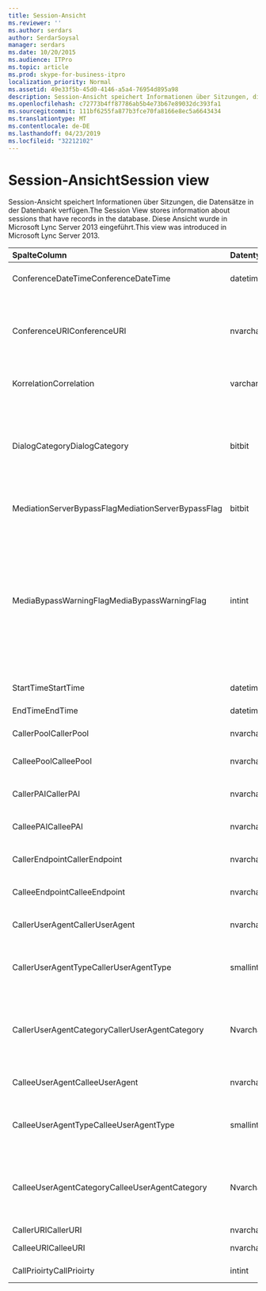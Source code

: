 ```yaml
---
title: Session-Ansicht
ms.reviewer: ''
ms.author: serdars
author: SerdarSoysal
manager: serdars
ms.date: 10/20/2015
ms.audience: ITPro
ms.topic: article
ms.prod: skype-for-business-itpro
localization_priority: Normal
ms.assetid: 49e33f5b-45d0-4146-a5a4-76954d895a98
description: Session-Ansicht speichert Informationen über Sitzungen, die Datensätze in der Datenbank verfügen. Diese Ansicht wurde in Microsoft Lync Server 2013 eingeführt.
ms.openlocfilehash: c72773b4ff87786ab5b4e73b67e89032dc393fa1
ms.sourcegitcommit: 111bf6255fa877b3fce70fa8166e8ec5a6643434
ms.translationtype: MT
ms.contentlocale: de-DE
ms.lasthandoff: 04/23/2019
ms.locfileid: "32212102"
---
```

# <a name="session-view"></a><span data-ttu-id="d6483-104">Session-Ansicht</span><span class="sxs-lookup"><span data-stu-id="d6483-104">Session view</span></span>
 
<span data-ttu-id="d6483-105">Session-Ansicht speichert Informationen über Sitzungen, die Datensätze in der Datenbank verfügen.</span><span class="sxs-lookup"><span data-stu-id="d6483-105">The Session View stores information about sessions that have records in the database.</span></span> <span data-ttu-id="d6483-106">Diese Ansicht wurde in Microsoft Lync Server 2013 eingeführt.</span><span class="sxs-lookup"><span data-stu-id="d6483-106">This view was introduced in Microsoft Lync Server 2013.</span></span>
  
|<span data-ttu-id="d6483-107">**Spalte**</span><span class="sxs-lookup"><span data-stu-id="d6483-107">**Column**</span></span>|<span data-ttu-id="d6483-108">**Datentyp**</span><span class="sxs-lookup"><span data-stu-id="d6483-108">**Data Type**</span></span>|<span data-ttu-id="d6483-109">**Details**</span><span class="sxs-lookup"><span data-stu-id="d6483-109">**Details**</span></span>|
|:-----|:-----|:-----|
|<span data-ttu-id="d6483-110">ConferenceDateTime</span><span class="sxs-lookup"><span data-stu-id="d6483-110">ConferenceDateTime</span></span>  <br/> |<span data-ttu-id="d6483-111">datetime</span><span class="sxs-lookup"><span data-stu-id="d6483-111">datetime</span></span>  <br/> |<span data-ttu-id="d6483-112">Verwiesen von der MediaLine Table.</span><span class="sxs-lookup"><span data-stu-id="d6483-112">Referenced from the MediaLine Table.</span></span>  <br/> |
|<span data-ttu-id="d6483-113">ConferenceURI</span><span class="sxs-lookup"><span data-stu-id="d6483-113">ConferenceURI</span></span>  <br/> |<span data-ttu-id="d6483-114">nvarchar(450)</span><span class="sxs-lookup"><span data-stu-id="d6483-114">nvarchar(450)</span></span>  <br/> |<span data-ttu-id="d6483-115">Konferenz-URI ist dies eine Konferenz ist, oder Dialogkennung, wenn dieser ist eine Peer-zu-Peer-Sitzung.</span><span class="sxs-lookup"><span data-stu-id="d6483-115">Conference URI if this is a conference, or DialogID if this is a peer-to-peer session.</span></span>  <br/> |
|<span data-ttu-id="d6483-116">Korrelation</span><span class="sxs-lookup"><span data-stu-id="d6483-116">Correlation</span></span>  <br/> |<span data-ttu-id="d6483-117">varchar(max)</span><span class="sxs-lookup"><span data-stu-id="d6483-117">varchar(max)</span></span>  <br/> |<span data-ttu-id="d6483-118">Korrelations-ID der Sitzung.</span><span class="sxs-lookup"><span data-stu-id="d6483-118">Correlation ID of the session.</span></span>  <br/> |
|<span data-ttu-id="d6483-119">DialogCategory</span><span class="sxs-lookup"><span data-stu-id="d6483-119">DialogCategory</span></span>  <br/> |<span data-ttu-id="d6483-120">bit</span><span class="sxs-lookup"><span data-stu-id="d6483-120">bit</span></span>  <br/> |<span data-ttu-id="d6483-121">Dialogfeld Kategorie. 0 ist Skype für Business Server Mediation Server Abschnitts. 1: Vermittlungsserver zum PSTN-Gateway-Abschnitt.</span><span class="sxs-lookup"><span data-stu-id="d6483-121">Dialog category; 0 is Skype for Business Server to Mediation Server leg; 1 is Mediation Server to PSTN gateway leg.</span></span>  <br/> |
|<span data-ttu-id="d6483-122">MediationServerBypassFlag</span><span class="sxs-lookup"><span data-stu-id="d6483-122">MediationServerBypassFlag</span></span>  <br/> |<span data-ttu-id="d6483-123">bit</span><span class="sxs-lookup"><span data-stu-id="d6483-123">bit</span></span>  <br/> |<span data-ttu-id="d6483-124">Gibt an, ob der Anruf umgangen wurde.</span><span class="sxs-lookup"><span data-stu-id="d6483-124">Indicates whether or not the call was bypassed.</span></span>  <br/> |
|<span data-ttu-id="d6483-125">MediaBypassWarningFlag</span><span class="sxs-lookup"><span data-stu-id="d6483-125">MediaBypassWarningFlag</span></span>  <br/> |<span data-ttu-id="d6483-126">int</span><span class="sxs-lookup"><span data-stu-id="d6483-126">int</span></span>  <br/> |<span data-ttu-id="d6483-127">Dieses Feld gibt, falls vorhanden, warum ein Anruf nicht umgangen wurde, auch wenn die Umgehung IDs übereinstimmen.</span><span class="sxs-lookup"><span data-stu-id="d6483-127">This field, if present, indicates why a call was not bypassed even if the bypass IDs matched.</span></span> <span data-ttu-id="d6483-128">Für Skype für Business Server wird nur ein Wert definiert:</span><span class="sxs-lookup"><span data-stu-id="d6483-128">For Skype for Business Server, only one value is defined:</span></span>  <br/> <span data-ttu-id="d6483-129">0 x 0001 – unbekannte umgehungs-ID für Standardnetzwerkadapter</span><span class="sxs-lookup"><span data-stu-id="d6483-129">0x0001 - Unknown bypass ID for Default network adapter</span></span>  <br/> |
|<span data-ttu-id="d6483-130">StartTime</span><span class="sxs-lookup"><span data-stu-id="d6483-130">StartTime</span></span>  <br/> |<span data-ttu-id="d6483-131">datetime</span><span class="sxs-lookup"><span data-stu-id="d6483-131">datetime</span></span>  <br/> |<span data-ttu-id="d6483-132">Startzeit des Anrufs.</span><span class="sxs-lookup"><span data-stu-id="d6483-132">Call start time.</span></span>  <br/> |
|<span data-ttu-id="d6483-133">EndTime</span><span class="sxs-lookup"><span data-stu-id="d6483-133">EndTime</span></span>  <br/> |<span data-ttu-id="d6483-134">datetime</span><span class="sxs-lookup"><span data-stu-id="d6483-134">datetime</span></span>  <br/> |<span data-ttu-id="d6483-135">Die Endzeit des Anrufs.</span><span class="sxs-lookup"><span data-stu-id="d6483-135">Call end time.</span></span>  <br/> |
|<span data-ttu-id="d6483-136">CallerPool</span><span class="sxs-lookup"><span data-stu-id="d6483-136">CallerPool</span></span>  <br/> |<span data-ttu-id="d6483-137">nvarchar(256)</span><span class="sxs-lookup"><span data-stu-id="d6483-137">nvarchar(256)</span></span>  <br/> |<span data-ttu-id="d6483-138">Anrufer-Pool FQDN.</span><span class="sxs-lookup"><span data-stu-id="d6483-138">Caller pool FQDN.</span></span>  <br/> |
|<span data-ttu-id="d6483-139">CalleePool</span><span class="sxs-lookup"><span data-stu-id="d6483-139">CalleePool</span></span>  <br/> |<span data-ttu-id="d6483-140">nvarchar(256)</span><span class="sxs-lookup"><span data-stu-id="d6483-140">nvarchar(256)</span></span>  <br/> |<span data-ttu-id="d6483-141">FQDN des angerufenenpools.</span><span class="sxs-lookup"><span data-stu-id="d6483-141">Callee pool FQDN.</span></span>  <br/> |
|<span data-ttu-id="d6483-142">CallerPAI</span><span class="sxs-lookup"><span data-stu-id="d6483-142">CallerPAI</span></span>  <br/> |<span data-ttu-id="d6483-143">nvarchar(450)</span><span class="sxs-lookup"><span data-stu-id="d6483-143">nvarchar(450)</span></span>  <br/> |<span data-ttu-id="d6483-144">Des Anrufers p-asserted-Identity-URI.</span><span class="sxs-lookup"><span data-stu-id="d6483-144">Caller's p-asserted identity URI.</span></span>  <br/> |
|<span data-ttu-id="d6483-145">CalleePAI</span><span class="sxs-lookup"><span data-stu-id="d6483-145">CalleePAI</span></span>  <br/> |<span data-ttu-id="d6483-146">nvarchar(450)</span><span class="sxs-lookup"><span data-stu-id="d6483-146">nvarchar(450)</span></span>  <br/> |<span data-ttu-id="d6483-147">Angerufenen p-asserted-Identity-URI.</span><span class="sxs-lookup"><span data-stu-id="d6483-147">Callee's p-asserted identity URI.</span></span>  <br/> |
|<span data-ttu-id="d6483-148">CallerEndpoint</span><span class="sxs-lookup"><span data-stu-id="d6483-148">CallerEndpoint</span></span>  <br/> |<span data-ttu-id="d6483-149">nvarchar(256)</span><span class="sxs-lookup"><span data-stu-id="d6483-149">nvarchar(256)</span></span>  <br/> |<span data-ttu-id="d6483-150">Endpunktname des angerufenen.</span><span class="sxs-lookup"><span data-stu-id="d6483-150">Caller's endpoint name.</span></span>  <br/> |
|<span data-ttu-id="d6483-151">CalleeEndpoint</span><span class="sxs-lookup"><span data-stu-id="d6483-151">CalleeEndpoint</span></span>  <br/> |<span data-ttu-id="d6483-152">nvarchar(256)</span><span class="sxs-lookup"><span data-stu-id="d6483-152">nvarchar(256)</span></span>  <br/> |<span data-ttu-id="d6483-153">Endpunktname des angerufenen.</span><span class="sxs-lookup"><span data-stu-id="d6483-153">Caller's endpoint name.</span></span>  <br/> |
|<span data-ttu-id="d6483-154">CallerUserAgent</span><span class="sxs-lookup"><span data-stu-id="d6483-154">CallerUserAgent</span></span>  <br/> |<span data-ttu-id="d6483-155">nvarchar(256)</span><span class="sxs-lookup"><span data-stu-id="d6483-155">nvarchar(256)</span></span>  <br/> |<span data-ttu-id="d6483-156">Benutzeragentzeichenfolge des Anrufers.</span><span class="sxs-lookup"><span data-stu-id="d6483-156">Caller's user agent string.</span></span>  <br/> |
|<span data-ttu-id="d6483-157">CallerUserAgentType</span><span class="sxs-lookup"><span data-stu-id="d6483-157">CallerUserAgentType</span></span>  <br/> |<span data-ttu-id="d6483-158">smallint</span><span class="sxs-lookup"><span data-stu-id="d6483-158">smallint</span></span>  <br/> |<span data-ttu-id="d6483-159">Typ des Benutzer-Agent des Anrufers.</span><span class="sxs-lookup"><span data-stu-id="d6483-159">Type of caller's user agent.</span></span> <span data-ttu-id="d6483-160">[UserAgent-Tabelle](useragent.md) Details finden Sie.</span><span class="sxs-lookup"><span data-stu-id="d6483-160">See the [UserAgent table](useragent.md) for details.</span></span> <br/> |
|<span data-ttu-id="d6483-161">CallerUserAgentCategory</span><span class="sxs-lookup"><span data-stu-id="d6483-161">CallerUserAgentCategory</span></span>  <br/> |<span data-ttu-id="d6483-162">Nvarchar (64)</span><span class="sxs-lookup"><span data-stu-id="d6483-162">nvarchar (64)</span></span>  <br/> |<span data-ttu-id="d6483-163">Kategorie des Benutzer-Agent des Anrufers.</span><span class="sxs-lookup"><span data-stu-id="d6483-163">Category of caller's user agent.</span></span> <span data-ttu-id="d6483-164">[UserAgentDef-Tabelle (QoE)](useragentdef-qoe.md) ausführliche Informationen finden Sie.</span><span class="sxs-lookup"><span data-stu-id="d6483-164">See the [UserAgentDef table (QoE)](useragentdef-qoe.md) for details.</span></span> <br/> |
|<span data-ttu-id="d6483-165">CalleeUserAgent</span><span class="sxs-lookup"><span data-stu-id="d6483-165">CalleeUserAgent</span></span>  <br/> |<span data-ttu-id="d6483-166">nvarchar(256)</span><span class="sxs-lookup"><span data-stu-id="d6483-166">nvarchar(256)</span></span>  <br/> |<span data-ttu-id="d6483-167">Benutzeragentzeichenfolge des angerufenen.</span><span class="sxs-lookup"><span data-stu-id="d6483-167">Callee's user agent string.</span></span>  <br/> |
|<span data-ttu-id="d6483-168">CalleeUserAgentType</span><span class="sxs-lookup"><span data-stu-id="d6483-168">CalleeUserAgentType</span></span>  <br/> |<span data-ttu-id="d6483-169">smallint</span><span class="sxs-lookup"><span data-stu-id="d6483-169">smallint</span></span>  <br/> |<span data-ttu-id="d6483-170">Typ des Benutzer-Agent für die des angerufenen.</span><span class="sxs-lookup"><span data-stu-id="d6483-170">Type of user agent for the callee.</span></span> <span data-ttu-id="d6483-171">[UserAgent-Tabelle](useragent.md) Details finden Sie.</span><span class="sxs-lookup"><span data-stu-id="d6483-171">See the [UserAgent table](useragent.md) for details.</span></span> <br/> |
|<span data-ttu-id="d6483-172">CalleeUserAgentCategory</span><span class="sxs-lookup"><span data-stu-id="d6483-172">CalleeUserAgentCategory</span></span>  <br/> |<span data-ttu-id="d6483-173">Nvarchar (64)</span><span class="sxs-lookup"><span data-stu-id="d6483-173">nvarchar (64)</span></span>  <br/> |<span data-ttu-id="d6483-174">Benutzer-Agent-Kategorie für des angerufenen.</span><span class="sxs-lookup"><span data-stu-id="d6483-174">User agent category for the callee.</span></span> <span data-ttu-id="d6483-175">[UserAgentDef-Tabelle (QoE)](useragentdef-qoe.md) ausführliche Informationen finden Sie.</span><span class="sxs-lookup"><span data-stu-id="d6483-175">See the [UserAgentDef table (QoE)](useragentdef-qoe.md) for details.</span></span> <br/> |
|<span data-ttu-id="d6483-176">CallerURI</span><span class="sxs-lookup"><span data-stu-id="d6483-176">CallerURI</span></span>  <br/> |<span data-ttu-id="d6483-177">nvarchar(450)</span><span class="sxs-lookup"><span data-stu-id="d6483-177">nvarchar(450)</span></span>  <br/> |<span data-ttu-id="d6483-178">URI des Anrufers.</span><span class="sxs-lookup"><span data-stu-id="d6483-178">Caller's URI.</span></span>  <br/> |
|<span data-ttu-id="d6483-179">CalleeURI</span><span class="sxs-lookup"><span data-stu-id="d6483-179">CalleeURI</span></span>  <br/> |<span data-ttu-id="d6483-180">nvarchar(450)</span><span class="sxs-lookup"><span data-stu-id="d6483-180">nvarchar(450)</span></span>  <br/> |<span data-ttu-id="d6483-181">URI des angerufenen.</span><span class="sxs-lookup"><span data-stu-id="d6483-181">Callee's URI.</span></span>  <br/> |
|<span data-ttu-id="d6483-182">CallPrioirty</span><span class="sxs-lookup"><span data-stu-id="d6483-182">CallPrioirty</span></span>  <br/> |<span data-ttu-id="d6483-183">int</span><span class="sxs-lookup"><span data-stu-id="d6483-183">int</span></span>  <br/> |<span data-ttu-id="d6483-184">Priorität des Anrufs.</span><span class="sxs-lookup"><span data-stu-id="d6483-184">Priority of the call.</span></span>  <br/> |
   

